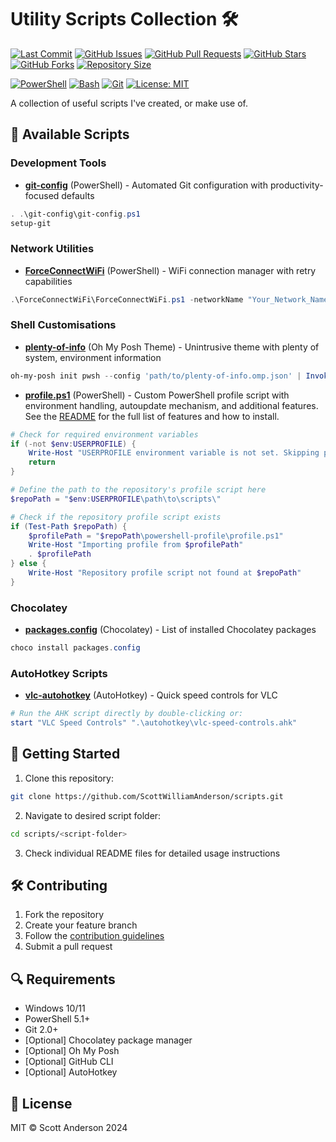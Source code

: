# Utility Scripts Collection 🛠️

[![Last Commit](https://img.shields.io/github/last-commit/ScottWilliamAnderson/scripts)](https://github.com/ScottWilliamAnderson/scripts)
[![GitHub Issues](https://img.shields.io/github/issues/ScottWilliamAnderson/scripts)](https://github.com/ScottWilliamAnderson/scripts)
[![GitHub Pull Requests](https://img.shields.io/github/issues-pr/ScottWilliamAnderson/scripts)](https://github.com/ScottWilliamAnderson/scripts)
[![GitHub Stars](https://img.shields.io/github/stars/ScottWilliamAnderson/scripts)](https://github.com/ScottWilliamAnderson/scripts)
[![GitHub Forks](https://img.shields.io/github/forks/ScottWilliamAnderson/scripts)](https://github.com/ScottWilliamAnderson/scripts)
[![Repository Size](https://img.shields.io/github/repo-size/ScottWilliamAnderson/scripts)](https://github.com/ScottWilliamAnderson/scripts)

[![PowerShell](https://img.shields.io/badge/PowerShell-5.1+-blue.svg)](https://github.com/PowerShell/PowerShell)
[![Bash](https://img.shields.io/badge/Bash-4.0+-orange.svg)](https://www.gnu.org/software/bash/)
[![Git](https://img.shields.io/badge/Git-2.0+-green.svg)](https://git-scm.com/)
[![License: MIT](https://img.shields.io/badge/License-MIT-yellow.svg)](https://opensource.org/licenses/MIT)

A collection of useful scripts I've created, or make use of.

## 📂 Available Scripts

### Development Tools
- [**git-config**](git-config/README.md) (PowerShell) - Automated Git configuration with productivity-focused defaults

```powershell
. .\git-config\git-config.ps1
setup-git
```

### Network Utilities
- [**ForceConnectWiFi**](ForceConnectWifi/README.md) (PowerShell) - WiFi connection manager with retry capabilities
```powershell
.\ForceConnectWiFi\ForceConnectWiFi.ps1 -networkName "Your_Network_Name" -maxRetries 5 -retryIntervalSeconds 10
```

### Shell Customisations
- [**plenty-of-info**](oh-my-posh/README.md) (Oh My Posh Theme) - Unintrusive theme with plenty of system, environment information
```powershell
oh-my-posh init pwsh --config 'path/to/plenty-of-info.omp.json' | Invoke-Expression
```

- [**profile.ps1**](powershell-profile/README.md) (PowerShell) - Custom PowerShell profile script with environment handling, autoupdate mechanism, and additional features. See the [README](powershell-profile/README.md) for the full list of features and how to install.
```powershell
# Check for required environment variables
if (-not $env:USERPROFILE) {
    Write-Host "USERPROFILE environment variable is not set. Skipping profile import."
    return
}

# Define the path to the repository's profile script here
$repoPath = "$env:USERPROFILE\path\to\scripts\"

# Check if the repository profile script exists
if (Test-Path $repoPath) {
    $profilePath = "$repoPath\powershell-profile\profile.ps1"
    Write-Host "Importing profile from $profilePath"
    . $profilePath 
} else {
    Write-Host "Repository profile script not found at $repoPath"
}
```

### Chocolatey
- [**packages.config**](chocolatey/README.md) (Chocolatey) - List of installed Chocolatey packages
```powershell
choco install packages.config
```

### AutoHotkey Scripts
- [**vlc-autohotkey**](vlc-autohotkey/README.md) (AutoHotkey) - Quick speed controls for VLC
```powershell
# Run the AHK script directly by double-clicking or:
start "VLC Speed Controls" ".\autohotkey\vlc-speed-controls.ahk"
```

## 🚀 Getting Started

1. Clone this repository:

```bash
git clone https://github.com/ScottWilliamAnderson/scripts.git
```

2. Navigate to desired script folder:

```bash
cd scripts/<script-folder>
```

3. Check individual README files for detailed usage instructions

## 🛠️ Contributing

1. Fork the repository
2. Create your feature branch
3. Follow the [contribution guidelines](.github/CONTRIBUTING.md)
4. Submit a pull request

## 🔍 Requirements

- Windows 10/11
- PowerShell 5.1+
- Git 2.0+
- [Optional] Chocolatey package manager
- [Optional] Oh My Posh
- [Optional] GitHub CLI
- [Optional] AutoHotkey

## 📝 License

MIT © Scott Anderson 2024
